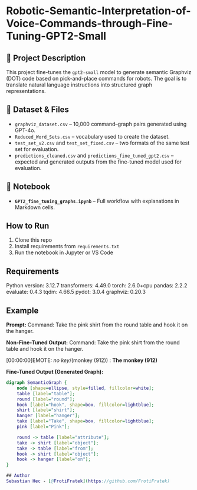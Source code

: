 # Robotic-Semantic-Interpretation-of-Voice-Commands-through-Fine-Tuning-GPT2-Small

## 📖 Project Description

This project fine-tunes the `gpt2-small` model to generate semantic Graphviz (DOT) code based on pick-and-place commands for robots. The goal is to translate natural language instructions into structured graph representations.

## 📁 Dataset & Files

- `graphviz_dataset.csv` – 10,000 command–graph pairs generated using GPT-4o.
- `Reduced_Word_Sets.csv` – vocabulary used to create the dataset.
- `test_set_v2.csv` and `test_set_fixed.csv` – two formats of the same test set for evaluation.
- `predictions_cleaned.csv` and `predictions_fine_tuned_gpt2.csv` – expected and generated outputs from the fine-tuned model used for evaluation.

## 📂 Notebook

- **`GPT2_fine_tuning_graphs.ipynb`** – Full workflow with explanations in Markdown cells.

## How to Run
1. Clone this repo
2. Install requirements from `requirements.txt`
3. Run the notebook in Jupyter or VS Code

## Requirements
Python version: 3.12.7
transformers: 4.49.0
torch: 2.6.0+cpu
pandas: 2.2.2
evaluate: 0.4.3
tqdm: 4.66.5
pydot: 3.0.4
graphviz: 0.20.3

## Example

**Prompt:**
 Command: Take the pink shirt from the round table and hook it on the hanger. 

**Non-Fine-Tuned Output:**
 Command: Take the pink shirt from the round table and hook it on the hanger.

[00:00:00]EMOTE: *no key*/(monkey (912)) : <b>The monkey (912)</b>

**Fine-Tuned Output (Generated Graph):**
```dot
digraph SemanticGraph {
    node [shape=ellipse, style=filled, fillcolor=white];
    table [label="table"];
    round [label="round"];
    hook [label="hook", shape=box, fillcolor=lightblue];
    shirt [label="shirt"];
    hanger [label="hanger"];
    take [label="Take", shape=box, fillcolor=lightblue];
    pink [label="Pink"];

    round -> table [label="attribute"];
    take -> shirt [label="object"];
    take -> table [label="from"];
    hook -> shirt [label="object"];
    hook -> hanger [label="on"];
}

## Author
Sebastian Hec - [@FrotiFratek](https://github.com/FrotiFratek)
